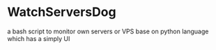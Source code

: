 # WatchServersDog
a bash script to monitor own servers or VPS base on python language which has a simply UI
